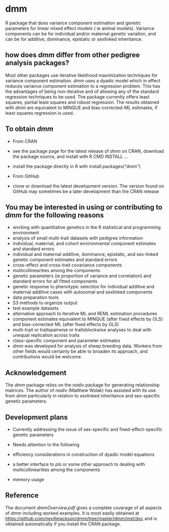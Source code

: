 # dmm #
R package that does variance component estimation and genetic parameters for  linear mixed effect models ( ie animal models). Variance components can be for individual and/or maternal genetic variation, and can be for additive, dominance, epistatic or sexlinked inheritance.

## how does _dmm_ differ from other pedigree analysis packages? ##
Most other packages use iterative likelihood maximization techniques for variance component estimation. _dmm_ uses a dyadic model which in effect reduces variance component estimation to a regression problem. This has the advantages of being non-iterative and of allowing any of the standard regression techniques to be used. The package currently offers least squares, partial least squares and robust regression. The results obtained with _dmm_ are equivalent to MINQUE and bias-corrected-ML estimates, if least squares regression is used.

## To obtain _dmm_ ##
* From CRAN
 * see the package page for the latest release of _dmm_ on CRAN, download the package source, and install with R CMD INSTALL ...
 * install the package directly in R with install.packages("dmm")

* From GitHub
 * clone or download the latest development version. The version found on GitHub may  sometimes be a later development than the CRAN release

## You may be interested in using or contributing to _dmm_ for the following reasons ##

* working  with quantitative genetics in the R statistical and programming environment
* analysis of small multi-trait datasets with pedigree information
* individual, maternal, and cohort environmental component estimates and standard errors
* individual and maternal additive, dominance, epistatic, and sex-linked genetic component estimates and standard errors
* cross-effect and cross-trait covariance components
* multicollinearities among the components
* genetic parameters (ie proportion of variance and correlation) and standard errors for all fitted components
* genetic response to phenotypic selection for individual additive and maternal additive cases with autosomal and sexlinked components
* data preparation tools
* S3 methods to organize output
* test example datasets
* alternative approach to iterative ML and REML estimation procedures
* component estimates equivalent to MINQUE (after fixed effects by OLS) and bias-corrected-ML (after fixed effects by GLS)
* multi-trait or traitspairwise or traitsblockwise analyses to deal with unequal replication across traits
* class-specific component and parameter estimates
* _dmm_ was developed for analysis of sheep breeding data. Workers from other fields would certainly be able to broaden its approach, and contributions would be welcome.

## Acknowledgement ##
The _dmm_ package relies on the _nadiv_ package for generating relationship matrices. The author of _nadiv_  (Matthew Wolak) has assisted with its use from _dmm_ particularly in relation to sexlinked inheritance and sex-specific genetic parameters.

## Development plans ##

* Currently addressing the issue of sex-specific and fixed-effect-specific genetic parameters 

* Needs attention to the following
 * efficiency considerations in construction of dyadic model equations
 * a better interface to _pls_ or some other approach to dealing with multicollinearities among the components
 * memory usage

## Reference ##
The document _dmmOverview.pdf_ gives a complete coverage of all aspects of _dmm_ including worked examples. It is most easily obtained at 
https://github.com/nevillejackson/dmm/tree/master/dmm/inst/doc
and is obtained automatically if you install the CRAN package.
